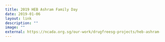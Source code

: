```yaml
---
title: 2019 HEB Ashram Family Day
date: 2019-01-06
layout: link
description: ""
image: ""
external: https://ncada.org.sg/our-work/drugfreesg-projects/heb-ashram-family/
---
```

